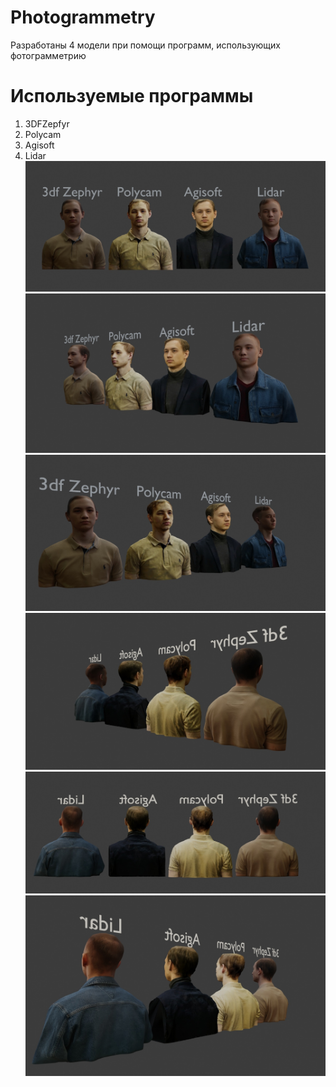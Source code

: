 # Photogrammetry
Разработаны 4 модели при помощи программ, использующих фотограмметрию

# Используемые программы
1. 3DFZepfyr
2. Polycam
3. Agisoft
4. Lidar
![Alt text](./1.jpg?raw=true)
![Alt text](./2.jpg?raw=true)
![Alt text](./3.jpg?raw=true)
![Alt text](./4.jpg?raw=true)
![Alt text](./5.jpg?raw=true)
![Alt text](./6.jpg?raw=true)